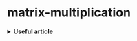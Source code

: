 # matrix-multiplication

<details><summary> <b>Useful article</b> </summary>

* [arstechnica.com](https://arstechnica.com/information-technology/2024/03/matrix-multiplication-breakthrough-could-lead-to-faster-more-efficient-ai-models/)
* [quantamagazine.org](https://www.quantamagazine.org/new-breakthrough-brings-matrix-multiplication-closer-to-ideal-20240307/)
* [A Set of Level 3 Basic Linear Algebra Subprograms](https://citeseerx.ist.psu.edu/document?repid=rep1&type=pdf&doi=eabf5085474368d59a03a3a832d64ead902783c6)
* [Introduction to BLAS](https://www.ni.com/docs/en-US/bundle/labview/page/basic-linear-algebra-subroutines.html)
</details>
